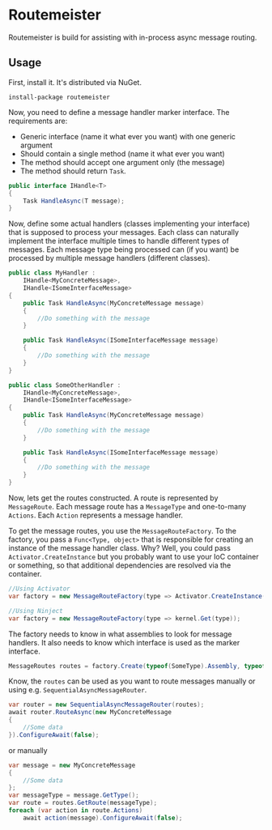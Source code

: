 # Routemeister
Routemeister is build for assisting with in-process async message routing.

## Usage
First, install it. It's distributed via NuGet.

```
install-package routemeister
```

Now, you need to define a message handler marker interface. The requirements are:

- Generic interface (name it what ever you want) with one generic argument
- Should contain a single method (name it what ever you want)
- The method should accept one argument only (the message)
- The method should return `Task`.

```csharp
public interface IHandle<T>
{
    Task HandleAsync(T message);
}
```

Now, define some actual handlers (classes implementing your interface) that is supposed to process your messages. Each class can naturally implement the interface multiple times to handle different types of messages. Each message type being processed can (if you want) be processed by multiple message handlers (different classes).

```csharp
public class MyHandler :
    IHandle<MyConcreteMessage>,
    IHandle<ISomeInterfaceMessage>
{
    public Task HandleAsync(MyConcreteMessage message)
    {
        //Do something with the message
    }

    public Task HandleAsync(ISomeInterfaceMessage message)
    {
        //Do something with the message
    }
}

public class SomeOtherHandler :
    IHandle<MyConcreteMessage>,
    IHandle<ISomeInterfaceMessage>
{
    public Task HandleAsync(MyConcreteMessage message)
    {
        //Do something with the message
    }

    public Task HandleAsync(ISomeInterfaceMessage message)
    {
        //Do something with the message
    }
}
```

Now, lets get the routes constructed. A route is represented by `MessageRoute`. Each message route has a `MessageType` and one-to-many `Actions`. Each `Action` represents a message handler.

To get the message routes, you use the `MessageRouteFactory`. To the factory, you pass a `Func<Type, object>` that is responsible for creating an instance of the message handler class. Why? Well, you could pass `Activator.CreateInstance` but you probably want to use your IoC container or something, so that additional dependencies are resolved via the container.

```csharp
//Using Activator
var factory = new MessageRouteFactory(type => Activator.CreateInstance(type));

//Using Ninject
var factory = new MessageRouteFactory(type => kernel.Get(type));
```

The factory needs to know in what assemblies to look for message handlers. It also needs to know which interface is used as the marker interface.

```csharp
MessageRoutes routes = factory.Create(typeof(SomeType).Assembly, typeof(IHandle<>));
```

Know, the `routes` can be used as you want to route messages manually or using e.g. `SequentialAsyncMessageRouter`.

```csharp
var router = new SequentialAsyncMessageRouter(routes);
await router.RouteAsync(new MyConcreteMessage
{
    //Some data
}).ConfigureAwait(false);
```

or manually

```csharp
var message = new MyConcreteMessage
{
    //Some data
};
var messageType = message.GetType();
var route = routes.GetRoute(messageType);
foreach (var action in route.Actions)
    await action(message).ConfigureAwait(false);
```